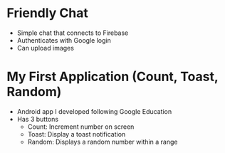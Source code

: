# Friendly Chat
* Simple chat that connects to Firebase
* Authenticates with Google login
* Can upload images

# My First Application (Count, Toast, Random)
* Android app I developed following Google Education
* Has 3 buttons
  * Count: Increment number on screen
  * Toast: Display a toast notification
  * Random: Displays a random number within a range
